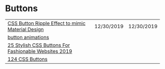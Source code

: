 # Buttons

|  |  |  |
| :--- | :--- | :--- |
| [CSS Button Ripple Effect to mimic Material Design](https://www.youtube.com/watch?v=nHyOMw_utMs&list=PLyuRouwmQCjl4wTSNbb8RTKZuyMhoIxBe&index=90&t=0s) | 12/30/2019 | 12/30/2019 |
| [button animations](https://codepen.io/atloomer/full/JEaRWX) |  |  |
| [25 Stylish CSS Buttons For Fashionable Websites 2019](https://uicookies.com/css-buttons/) |  |  |
| [124 CSS Buttons](https://freefrontend.com/css-buttons/) |  |  |

